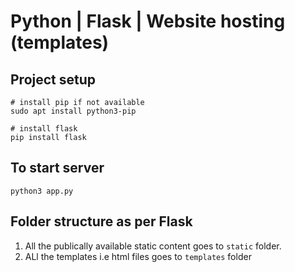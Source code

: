 # Python | Flask  | Website hosting (templates)

## Project setup

```
# install pip if not available
sudo apt install python3-pip

# install flask
pip install flask

```

## To start server

```
python3 app.py
```

## Folder structure as per Flask

1. All the publically available static content goes to `static` folder.
2. ALl the templates i.e html files goes to `templates` folder